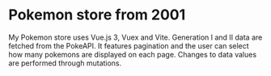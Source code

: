 # Pokemon store from 2001

My Pokemon store uses Vue.js 3, Vuex and Vite. Generation I and II data are fetched from the PokeAPI. It features pagination and the user can select how many pokemons are displayed on each page. Changes to data values are performed through mutations.




